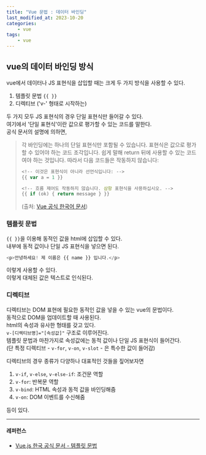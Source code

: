 ```yaml
---
title: "Vue 문법 : 데이터 바인딩"
last_modified_at: 2023-10-20
categories:
    - vue
tags:
    - vue
---
```


## vue의 데이터 바인딩 방식
vue에서 데이터나 JS 표현식을 삽입할 때는 크게 두 가지 방식을 사용할 수 있다.  
1. 템플릿 문법 `{{ }}` 
2. 디렉티브 ('v-' 형태로 시작하는)  
  
두 가지 모두 JS 표현식의 경우 단일 표현식만 들어갈 수 있다.  
여기에서 '단일 표현식'이란 값으로 평가할 수 있는 코드를 말한다.  
공식 문서의 설명에 의하면,
> 각 바인딩에는 하나의 단일 표현식만 포함될 수 있습니다. 표현식은 값으로 평가할 수 있어야 하는 코드 조각입니다. 쉽게 말해 return 뒤에 사용할 수 있는 코드여야 하는 것입니다.
> 따라서 다음 코드들은 작동하지 않습니다:
> ```javascript
> <!-- 이것은 표현식이 아니라 선언식입니다: -->
> {{ var a = 1 }}
> 
> <!-- 흐름 제어도 작동하지 않습니다. 삼항 표현식을 사용하십시오. -->
> {{ if (ok) { return message } }}
> ```
> (출처: [Vue 공식 한국어 문서](https://ko.vuejs.org/guide/essentials/template-syntax.html#directives))


### 템플릿 문법
`{{ }}`을 이용해 동적인 값을 html에 삽입할 수 있다.  
내부에 동적 값이나 단일 JS 표현식을 넣으면 된다.  
```javascript
<p>안녕하세요! 제 이름은 {{ name }} 입니다.</p>
```
이렇게 사용할 수 있다.  
이렇게 대체된 값은 텍스트로 인식된다.

### 디렉티브
디렉티브는 DOM 표현에 필요한 동적인 값을 넣을 수 있는 vue의 문법이다.  
동적으로 DOM을 업데이트할 때 사용된다.  
html의 속성과 유사한 형태를 갖고 있다.  
`v-[디렉티브명]="[속성값]"` 구조로 이루어진다.  
템플릿 문법과 마찬가지로 속성값에는 동적 값이나 단일 JS 표현식이 들어간다.  
(단 특정 디렉티브 - `v-for`, `v-on`, `v-slot` - 은 특수한 값이 들어감)  
  
디렉티브의 경우 종류가 다양하나 대표적인 것들을 짚어보자면  
1. `v-if`, `v-else`, `v-else-if`:  조건문 역할 
2. `v-for`: 반복문 역할  
3. `v-bind`: HTML 속성과 동적 값을 바인딩해줌
4. `v-on`: DOM 이벤트를 수신해줌  
  
등이 있다.

---
#### 레퍼런스
- [Vue.js 한국 공식 문서 - 템플릿 문법](https://ko.vuejs.org/guide/essentials/template-syntax.html#directives)